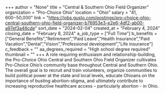 +++
author = "None"
title = "Central & Southern Ohio Field Organizer"
organization = "Pro-Choice Ohio"
location = "Ohio"
salary = "$41,600-$50,000"
link = "https://jobs.gusto.com/postings/pro-choice-ohio-central-southern-ohio-field-organizer-b76953e3-e2e6-4df2-ab00-a97ef3a46cde"
sort_date = "2024-02-04"
created_at = "February 4, 2024"
closing_date = "February 8, 2024"
a_job_type = ["Full Time"]
b_benefits = ["General Benefits","Retirement","Paid Leave","Health Insurance","Paid Vacation","Dental","Vision","Professional development","Life insurance"]
c_feedback = ""
aa_degrees_required = "High school degree required"
thumbnail = ""
+++
A role requiring enthusiasm and relationship-building, the Pro-Choice Ohio Central and Southern Ohio Field Organizer cultivates Pro-Choice Ohio’s community base throughout Central and Southern Ohio. The overall goal is to recruit and train volunteers, organize communities to build political power at the state and local levels, educate Ohioans on the importance of busting abortion-stigma, and ultimately contribute to increasing reproductive healthcare access – particularly abortion - in Ohio.